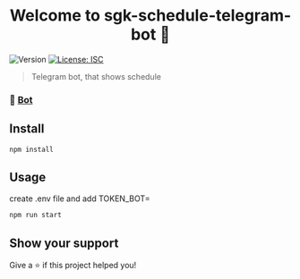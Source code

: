 <h1 align="center">Welcome to sgk-schedule-telegram-bot 👋</h1>
<p>
  <img alt="Version" src="https://img.shields.io/badge/version-1.0.0-blue.svg?cacheSeconds=2592000" />
  <a href="#" target="_blank">
    <img alt="License: ISC" src="https://img.shields.io/badge/License-ISC-yellow.svg" />
  </a>
</p>

> Telegram bot, that shows schedule

### 🤖 [Bot](https://t.me/sgk_schedule_bot)

## Install

```sh
npm install
```

## Usage

create .env file and add TOKEN_BOT=<your-bot-token>

```sh
npm run start
```

## Show your support

Give a ⭐️ if this project helped you!
